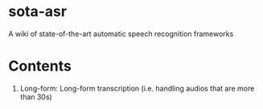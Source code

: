 # sota-asr
A wiki of state-of-the-art automatic speech recognition frameworks

# Contents
1. Long-form: Long-form transcription (i.e. handling audios that are more than 30s)
